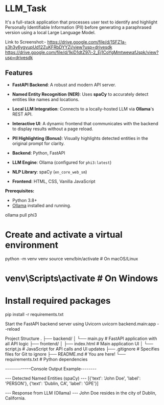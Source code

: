 # LLM_Task
It's a full-stack application that processes user text to identify and highlight Personally Identifiable Information (PII) before generating a paraphrased version using a local Large Language Model.

Link to Screenshot:-
https://drive.google.com/file/d/1SFZ1a-s3h3y6ygyupUd12ZuKFRbDYYZj/view?usp=drivesdk
https://drive.google.com/file/d/1kiD1dtZ97i-2_Ej1CoYgMmtwewafJspk/view?usp=drivesdk
                  

## Features

- **FastAPI Backend**: A robust and modern API server.
- **Named Entity Recognition (NER)**: Uses **spaCy** to accurately detect entities like names and locations.
- **Local LLM Integration**: Connects to a locally-hosted LLM via **Ollama**'s REST API.
- **Interactive UI**: A dynamic frontend that communicates with the backend to display results without a page reload.
- **PII Highlighting (Bonus)**: Visually highlights detected entities in the original prompt for clarity.



- **Backend**: Python, FastAPI
- **LLM Engine**: Ollama (configured for `phi3:latest`)
- **NLP Library**: spaCy (`en_core_web_sm`)
- **Frontend**: HTML, CSS, Vanilla JavaScript


**Prerequisites:**
- Python 3.8+
- [Ollama](https://ollama.com/) installed and running.

ollama pull phi3
# Create and activate a virtual environment
python -m venv venv
source venv/bin/activate  # On macOS/Linux
# venv\Scripts\activate    # On Windows

# Install required packages
pip install -r requirements.txt

Start the FastAPI backend server using Uvicorn
uvicorn backend.main:app --reload

Project Structure
.
├── backend/
│   └── main.py         # FastAPI application with all API logic
├── frontend/
│   ├── index.html      # Main application UI
│   └── script.js       # JavaScript for API calls and UI updates
├── .gitignore          # Specifies files for Git to ignore
├── README.md           # You are here!
└── requirements.txt    # Python dependencies

-------------Console Output Example--------

--- Detected Named Entities (spaCy) ---
[{'text': 'John Doe', 'label': 'PERSON'}, {'text': 'Dublin, CA', 'label': 'GPE'}]

--- Response from LLM (Ollama) ---
John Doe resides in the city of Dublin, California.
